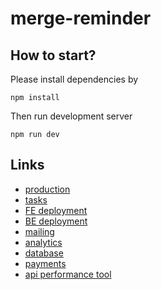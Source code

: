 # merge-reminder

## How to start?
Please install dependencies by
```
npm install
```
Then run development server
```
npm run dev
```

## Links
* [production](https://merge-reminder.com)
* [tasks](https://trello.com/b/JYOOcXVi/merge-reminder)
* [FE deployment](https://dash.cloudflare.com/b7200f3121d6ef98ffe1edfd5ba95ce4/pages/view/merge-reminder)
* [BE deployment](https://dashboard.render.com)
* [mailing](https://app.mailgun.com/mg/dashboard)
* [analytics](https://plausible.io/merge-reminder.com)
* [database](https://cloud.mongodb.com/v2/661119a2fb80c513aef9afcc)
* [payments](https://dashboard.stripe.com/dashboard)
* [api performance tool](https://tools.keycdn.com/performance)